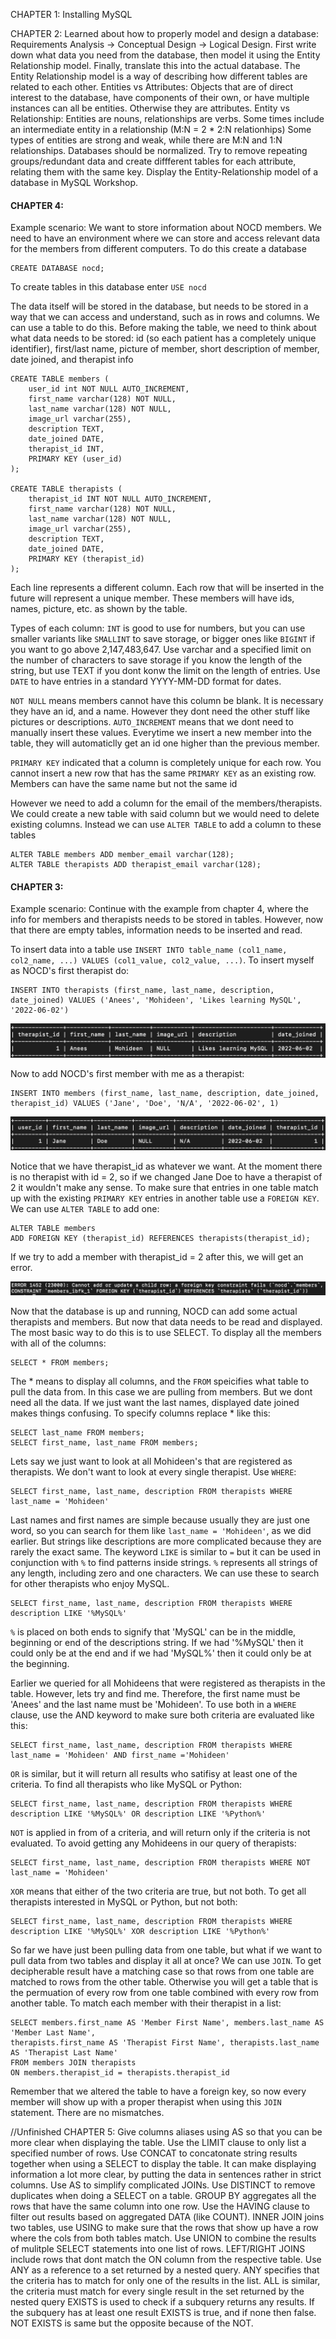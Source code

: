 CHAPTER 1:
Installing MySQL

CHAPTER 2:
Learned about how to properly model and design a database: Requirements Analysis -> Conceptual Design -> Logical Design. First write down what data you need from the database, then model it using the Entity Relationship model. Finally, translate this into the actual database. The Entity Relationship model is a way of describing how different tables are related to each other. Entities vs Attributes: Objects that are of direct interest to the database, have components of their own, or have multiple instances can all be entities. Otherwise they are attributes. Entity vs Relationship: Entities are nouns, relationships are verbs. Some times include an intermediate entity in a relationship (M:N = 2 * 2:N relationhips) Some types of entities are strong and weak, while there are M:N and 1:N relationships. Databases should be normalized. Try to remove repeating groups/redundant data and create diffferent tables for each attribute, relating them with the same key. Display the Entity-Relationship model of a database in MySQL Workshop.


#### CHAPTER 4:

Example scenario: We want to store information about NOCD members.
We need to have an environment where we can store and access relevant data for the members from different computers. To do this create a database

    CREATE DATABASE nocd;

To create tables in this database enter `USE nocd`

The data itself will be stored in the database, but needs to be stored in a way that we can access and understand, such as in rows and columns. We can use a table to do this.
Before making the table, we need to think about what data needs to be stored: id (so each patient has a completely unique identifier), first/last name, picture of member, short description of member, date joined, and therapist info

    CREATE TABLE members (
        user_id int NOT NULL AUTO_INCREMENT,
        first_name varchar(128) NOT NULL,
        last_name varchar(128) NOT NULL,
        image_url varchar(255),
        description TEXT,
        date_joined DATE,
        therapist_id INT,
        PRIMARY KEY (user_id)
    );

    CREATE TABLE therapists (
        therapist_id INT NOT NULL AUTO_INCREMENT,
        first_name varchar(128) NOT NULL,
        last_name varchar(128) NOT NULL,
        image_url varchar(255),
        description TEXT,
        date_joined DATE,
        PRIMARY KEY (therapist_id)
    );

Each line represents a different column. Each row that will be inserted in the future will represent a unique member. 
These members will have ids, names, picture, etc. as shown by the table.

Types of each column: `INT` is good to use for numbers, but you can use smaller variants like `SMALLINT` to save storage, or bigger ones like `BIGINT` if you want to go above 2,147,483,647.
Use varchar and a specified limit on the number of characters to save storage if you know the length of the string, but use TEXT if you dont konw the limit on the length of entries.
Use `DATE` to have entries in a standard YYYY-MM-DD format for dates.

`NOT NULL` means members cannot have this column be blank. It is necessary they have an id, and a name. However they dont need the other stuff like pictures or descriptions.
`AUTO_INCREMENT` means that we dont need to manually insert these values. Everytime we insert a new member into the table, they will automaticlly get an id one higher than 
the previous member.

`PRIMARY KEY` indicated that a column is completely unique for each row. You cannot insert a new row that has the same `PRIMARY KEY` as an existing row.
Members can have the same name but not the same id

However we need to add a column for the email of the members/therapists. We could create a new table with said column but we would need to delete existing columns.
Instead we can use `ALTER TABLE` to add a column to these tables

    ALTER TABLE members ADD member_email varchar(128);
    ALTER TABLE therapists ADD therapist_email varchar(128);

#### CHAPTER 3:
Example scenario: Continue with the example from chapter 4, where the info for members and therapists needs to be stored in tables. However, now that there are empty tables, information needs to be inserted and read.

To insert data into a table use `INSERT INTO table_name (col1_name, col2_name, ...) VALUES (col1_value, col2_value, ...)`. To insert myself as NOCD's first therapist do:

    INSERT INTO therapists (first_name, last_name, description, date_joined) VALUES ('Anees', 'Mohideen', 'Likes learning MySQL', '2022-06-02')

![therapists image](https://github.com/amohidee/mysql-notes/blob/main/therapists1.png)

Now to add NOCD's first member with me as a therapist:
    
    INSERT INTO members (first_name, last_name, description, date_joined, therapist_id) VALUES ('Jane', 'Doe', 'N/A', '2022-06-02', 1)

![members image](https://github.com/amohidee/mysql-notes/blob/main/members1.png)

Notice that we have therapist_id as whatever we want. At the moment there is no therapist with id = 2, so if we changed Jane Doe to have a therapist of 2 it wouldn't make any sense. To make sure that entries in one table match up with the existing `PRIMARY KEY` entries in another table use a `FOREIGN KEY`. We can use `ALTER TABLE` to add one:

    ALTER TABLE members
    ADD FOREIGN KEY (therapist_id) REFERENCES therapists(therapist_id);

If we try to add a member with therapist_id = 2 after this, we will get an error.

![foregin key error image](https://github.com/amohidee/mysql-notes/blob/main/foreignkeyerror.png)

Now that the database is up and running, NOCD can add some actual therapists and members. But now that data needs to be read and displayed. The most basic way to do this is to use SELECT. To display all the members with all of the columns:

    SELECT * FROM members;

The * means to display all columns, and the `FROM` speicifies what table to pull the data from. In this case we are pulling from members. But we dont need all the data. If we just want the last names, displayed date joined makes things confusing. To specify columns replace * like this:

    SELECT last_name FROM members;
    SELECT first_name, last_name FROM members;

Lets say we just want to look at all Mohideen's that are registered as therapists. We don't want to look at every single therapist. Use `WHERE`:

    SELECT first_name, last_name, description FROM therapists WHERE last_name = 'Mohideen'

Last names and first names are simple because usually they are just one word, so you can search for them like `last_name = 'Mohideen'`, as we did earlier. But strings like descriptions are more complicated because they are rarely the exact same. The keyword `LIKE` is similar to `=` but it can be used in conjunction with `%` to find patterns inside strings. `%` represents all strings of any length, including zero and one characters. We can use these to search for other therapists who enjoy MySQL.

    SELECT first_name, last_name, description FROM therapists WHERE description LIKE '%MySQL%'

`%` is placed on both ends to signify that 'MySQL' can be in the middle, beginning or end of the descriptions string. If we had '%MySQL' then it could only be at the end and if we had 'MySQL%' then it could only be at the beginning.

Earlier we queried for all Mohideens that were registered as therapists in the table. However, lets try and find me. Therefore, the first name must be 'Anees' and the last name must be 'Mohideen'. To use both in a `WHERE` clause, use the AND keyword to make sure both criteria are evaluated like this:

    SELECT first_name, last_name, description FROM therapists WHERE last_name = 'Mohideen' AND first_name ='Mohideen'

`OR` is similar, but it will return all results who satifisy at least one of the criteria. To find all therapists who like MySQL or Python:

    SELECT first_name, last_name, description FROM therapists WHERE description LIKE '%MySQL%' OR description LIKE '%Python%'

`NOT` is applied in from of a criteria, and will return only if the criteria is not evaluated. To avoid getting any Mohideens in our query of therapists:

    SELECT first_name, last_name, description FROM therapists WHERE NOT last_name = 'Mohideen'

`XOR` means that either of the two criteria are true, but not both. To get all therapists interested in MySQL or Python, but not both:

    SELECT first_name, last_name, description FROM therapists WHERE description LIKE '%MySQL%' XOR description LIKE '%Python%'

So far we have just been pulling data from one table, but what if we want to pull data from two tables and display it all at once? We can use `JOIN`. To get decipherable result have a matching case so that rows from one table are matched to rows from the other table. Otherwise you will get a table that is the permuation of every row from one table combined with every row from another table. To match each member with their therapist in a list:

    SELECT members.first_name AS 'Member First Name', members.last_name AS 'Member Last Name',
    therapists.first_name AS 'Therapist First Name', therapists.last_name AS 'Therapist Last Name'
    FROM members JOIN therapists 
    ON members.therapist_id = therapists.therapist_id    

Remember that we altered the table to have a foreign key, so now every member will show up with a proper therapist when using this `JOIN` statement. There are no mismatches.

//Unfinished
CHAPTER 5:
Give columns aliases using AS so that you can be more clear when displaying the table. Use the LIMIT clause to only list a specified number of rows.
Use CONCAT to concatonate string results together when using a SELECT to display the table. It can make displaying information a lot more clear, by putting
the data in sentences rather in strict columns.
Use AS to simplify complicated JOINs. Use DISTINCT to remove duplicates when doing a SELECT on a table.
GROUP BY aggregates all the rows that have the same column into one row. Use the HAVING clause to filter out results based on aggregated DATA (like COUNT).
INNER JOIN joins two tables, use USING to make sure that the rows that show up have a row where the cols from both tables match. Use UNION to combine the results of
mulitple SELECT statements into one list of rows. LEFT/RIGHT JOINS include rows that dont match the ON column from the respective table.
Use ANY as a reference to a set returned by a nested query. ANY specifies that the criteria has to match for only one of the results in the list.
ALL is similar, the criteria must match for every single result in the set returned by the nested query
EXISTS is used to check if a subquery returns any results. If the subquery has at least one result EXISTS is true, and if none then false.
NOT EXISTS is same but the opposite because of the NOT.


 